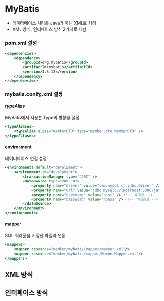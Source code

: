 # MyBatis
- 데이터베이스 처리를 Java가 아닌 XML로 처리
- XML 방식, 인터페이스 방식 2가지로 나뉨

### pom.xml 설정
```xml
<dependencies>
	<dependency>
	    <groupId>org.mybatis</groupId>
	    <artifactId>mybatis</artifactId>
	    <version>3.5.13</version>
	</dependency>
</dependencies>
```

### mybatis.conifg.xml 설정
#### *typeAlias*
MyBatis에서 사용할 Type의 별칭을 설정
```xml
<typeAliases>
    <typeAlias alias="memberDTO" type="member.dto.MemberDTO" />
</typeAliases>
```
#### environment
데이터베이스 연결 설정
```xml
<environments default="develpment">
    <environment id="develpment">
        <transactionManager type="JDBC" />
        <dataSource type="POOLED">
            <property name="driver" value="com.mysql.cj.jdbc.Driver" /> <!-- 데이터베이스 드라이버 -->
            <property name="url" value="jdbc:mysql://localhost:3306/javaweb" /> <!-- 데이터베이스 위치 -->
            <property name="username" value="root" /> <!-- 유저명 -->
            <property name="password" value="rpass" /> <!-- 비밀번호 -->
        </dataSource>
    </environment>
</environments>
```
#### mapper
SQL 쿼리문을 저장한 파일과 연동
```xml
<mappers>
    <mapper resource="member/mybatis/mapper/member.xml"/>
    <mapper resource="member/mybatis/mapper/MemberMapper.xml"/>
</mappers>
```

## XML 방식
### 

## 인터페이스 방식
